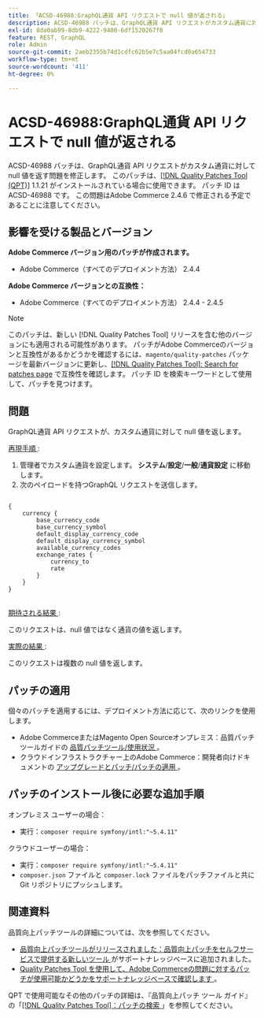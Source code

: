 ```yaml
---
title: 「ACSD-46988:GraphQL通貨 API リクエストで null 値が返される」
description: ACSD-46988 パッチは、GraphQL通貨 API リクエストがカスタム通貨に対して null 値を返す問題を修正します。 このパッチは、[Quality Patches Tool （QPT） ] （/help/announcements/adobe-commerce-announcements/magento-quality-patches-released-new-tool-to-self-serve-quality-patches.md） 1.1.21 がインストールされている場合に利用できます。 パッチ ID は ACSD-46988 です。 この問題はAdobe Commerce 2.4.6 で修正される予定であることに注意してください。
exl-id: 8da0ab99-8db9-4222-9400-6df1520267f0
feature: REST, GraphQL
role: Admin
source-git-commit: 2aeb2355b74d1cdfc62b5e7c5aa04fcd0a654733
workflow-type: tm+mt
source-wordcount: '411'
ht-degree: 0%

---
```


# ACSD-46988:GraphQL通貨 API リクエストで null 値が返される

ACSD-46988 パッチは、GraphQL通貨 API リクエストがカスタム通貨に対して null 値を返す問題を修正します。 このパッチは、[[!DNL Quality Patches Tool (QPT)]](/help/announcements/adobe-commerce-announcements/magento-quality-patches-released-new-tool-to-self-serve-quality-patches.md) 1.1.21 がインストールされている場合に使用できます。 パッチ ID は ACSD-46988 です。 この問題はAdobe Commerce 2.4.6 で修正される予定であることに注意してください。

## 影響を受ける製品とバージョン

**Adobe Commerce バージョン用のパッチが作成されます。**

* Adobe Commerce（すべてのデプロイメント方法） 2.4.4

**Adobe Commerce バージョンとの互換性：**

* Adobe Commerce（すべてのデプロイメント方法） 2.4.4 - 2.4.5

>[!NOTE]
>
>このパッチは、新しい [!DNL Quality Patches Tool] リリースを含む他のバージョンにも適用される可能性があります。 パッチがAdobe Commerceのバージョンと互換性があるかどうかを確認するには、`magento/quality-patches` パッケージを最新バージョンに更新し、[[!DNL Quality Patches Tool]: Search for patches page](https://experienceleague.adobe.com/tools/commerce-quality-patches/index.html) で互換性を確認します。 パッチ ID を検索キーワードとして使用して、パッチを見つけます。

## 問題

GraphQL通貨 API リクエストが、カスタム通貨に対して null 値を返します。

<u> 再現手順 </u>:

1. 管理者でカスタム通貨を設定します。 **システム**/**設定**/**一般**/**通貨設定** に移動します。
1. 次のペイロードを持つGraphQL リクエストを送信します。

<pre>
<code class="language-graphql">
{
    currency {
        base_currency_code
        base_currency_symbol
        default_display_currency_code
        default_display_currency_symbol
        available_currency_codes
        exchange_rates {
            currency_to
            rate
        }
    }
}
</code>
</pre>

<u> 期待される結果 </u>:

このリクエストは、null 値ではなく通貨の値を返します。

<u> 実際の結果 </u>:

このリクエストは複数の null 値を返します。

## パッチの適用

個々のパッチを適用するには、デプロイメント方法に応じて、次のリンクを使用します。

* Adobe CommerceまたはMagento Open Sourceオンプレミス：品質パッチツールガイドの [ 品質パッチツール/使用状況 ](https://experienceleague.adobe.com/docs/commerce-operations/tools/quality-patches-tool/usage.html)。
* クラウドインフラストラクチャー上のAdobe Commerce：開発者向けドキュメントの [ アップグレードとパッチ/パッチの適用 ](https://experienceleague.adobe.com/en/docs/commerce-cloud-service/user-guide/develop/upgrade/apply-patches)。

## パッチのインストール後に必要な追加手順

オンプレミス ユーザーの場合：

* 実行：`composer require symfony/intl:"~5.4.11"`

クラウドユーザーの場合：

* 実行：`composer require symfony/intl:"~5.4.11"`
* `composer.json` ファイルと `composer.lock` ファイルをパッチファイルと共に Git リポジトリにプッシュします。

## 関連資料

品質向上パッチツールの詳細については、次を参照してください。

* [ 品質向上パッチツールがリリースされました：品質向上パッチをセルフサービスで提供する新しいツール ](/help/announcements/adobe-commerce-announcements/magento-quality-patches-released-new-tool-to-self-serve-quality-patches.md) がサポートナレッジベースに追加されました。
* [Quality Patches Tool を使用して、Adobe Commerceの問題に対するパッチが使用可能かどうかをサポートナレッジベースで確認します ](/help/support-tools/patches-available-in-qpt-tool/check-patch-for-magento-issue-with-magento-quality-patches.md)。

QPT で使用可能なその他のパッチの詳細は、『品質向上パッチ ツール ガイド』の「[[!DNL Quality Patches Tool]：パッチの検索 ](https://experienceleague.adobe.com/tools/commerce-quality-patches/index.html)」を参照してください。
